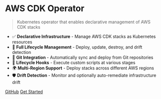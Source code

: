 # AWS CDK Operator

> Kubernetes operator that enables declarative management of AWS CDK stacks

- ✅ **Declarative Infrastructure** - Manage AWS CDK stacks as Kubernetes resources
- 🔄 **Full Lifecycle Management** - Deploy, update, destroy, and drift detection
- 🔗 **Git Integration** - Automatically sync and deploy from Git repositories
- 🎯 **Lifecycle Hooks** - Execute custom scripts at various stages
- 🌍 **Multi-Region Support** - Deploy stacks across different AWS regions
- 🛡️ **Drift Detection** - Monitor and optionally auto-remediate infrastructure drift

[GitHub](https://github.com/awscdk-operator/cdk-ts-operator)
[Get Started](quick-start.md) 